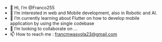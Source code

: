 - 👋 Hi, I’m @Franco255
- 👀 I’m interested in web and Mobile development, also in Robotic and AI.
- 🌱 I’m currently learning about Flutter on how to develop mobile application by using the single codebase
- 💞️ I’m looking to collaborate on ...
- 📫 How to reach me : francmwasyola23@gmail.com

<!---
Franco255/Franco255 is a ✨ special ✨ repository because its `README.md` (this file) appears on your GitHub profile.
You can click the Preview link to take a look at your changes.
--->
